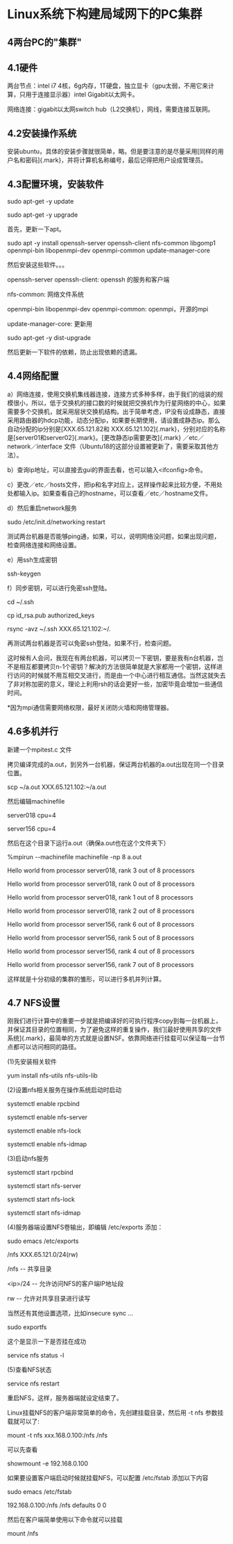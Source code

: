 # Linux系统下构建局域网下的PC集群

## 4两台PC的"集群"

## 4.1硬件

两台节点：intel i7
4核，6g内存，1T硬盘，独立显卡（gpu太弱，不用它来计算，只用于连接显示器）intel
Gigabit以太网卡。

网络连接：gigabit以太网switch hub（L2交换机），网线，需要连接互联网。

## 4.2安装操作系统

安装ubuntu，具体的安装步骤就很简单，略。但是要注意的是尽量采用[同样的用户名和密码]{.mark}，并将计算机名称编号，最后记得把用户设成管理员。

## 4.3配置环境，安装软件

sudo apt-get -y update

sudo apt-get -y upgrade

首先，更新一下apt。

sudo apt -y install openssh-server openssh-client nfs-common libgomp1
openmpi-bin libopenmpi-dev openmpi-common update-manager-core

然后安装这些软件。。。

openssh-server openssh-client: openssh 的服务和客户端

nfs-common: 网络文件系统

openmpi-bin libopenmpi-dev openmpi-common: openmpi，开源的mpi

update-manager-core: 更新用

sudo apt-get -y dist-upgrade

然后更新一下软件的依赖，防止出现依赖的遗漏。

## 4.4网络配置

a）网络连接，使用交换机集线器连接，连接方式多种多样，由于我们的组装的规模很小，所以，低于交换机的接口数的时候就把交换机作为行星网络的中心，如果需要多个交换机，就采用层状交换机结构。出于简单考虑，IP没有设成静态，直接采用路由器的hdcp功能，动态分配ip，如果要长期使用，请设置成静态ip。那么自动分配的ip分别是[XXX.65.121.82和
XXX.65.121.102]{.mark}，分别对应的名称是[server01和server02]{.mark}。[更改静态ip需要更改]{.mark}
／etc／network／interface
文件（Ubuntu18的这部分设置被更新了，需要采取其他方法）。

b）查询ip地址，可以直接去gui的界面去看，也可以输入\<ifconfig\>命令。

c）更改／etc／hosts文件，把ip和名字对应上，这样操作起来比较方便，不用处处都输入ip。如果查看自己的hostname，可以查看／etc／hostname文件。

d）然后重启network服务

sudo /etc/init.d/networking restart

测试两台机器是否能够ping通，如果，可以，说明网络没问题，如果出现问题，检查网络连接和网络设置。

e）用ssh生成密钥

ssh-keygen

f）同步密钥，可以进行免密ssh登陆。

cd \~/.ssh

cp id_rsa.pub authorized_keys

rsync -avz \~/.ssh XXX.65.121.102:\~/.

再测试两台机器是否可以免密ssh登陆，如果不行，检查问题。

这时候有人会问，我现在有两台机器，可以拷贝一下密钥，要是我有n台机器，岂不是相互都要拷贝n-1个密钥？解决的方法很简单就是大家都用一个密钥，这样进行访问的时候就不用互相交叉进行，而是由一个中心进行相互通信。当然这就失去了非对称加密的意义，理论上利用rsh的话会更好一些，加密毕竟会增加一些通信时间。

\*因为mpi通信需要网络权限，最好关闭防火墙和网络管理器。

## 4.6多机并行

新建一个mpitest.c 文件

拷贝编译完成的a.out，到另外一台机器，保证两台机器的a.out出现在同一个目录位置。

scp \~/a.out XXX.65.121.102:\~/a.out

然后编辑machinefile

server018 cpu=4

server156 cpu=4

然后在这个目录下运行a.out（确保a.out也在这个文件夹下）

%mpirun \--machinefile machinefile -np 8 a.out

Hello world from processor server018, rank 3 out of 8 processors

Hello world from processor server018, rank 0 out of 8 processors

Hello world from processor server018, rank 1 out of 8 processors

Hello world from processor server018, rank 2 out of 8 processors

Hello world from processor server156, rank 6 out of 8 processors

Hello world from processor server156, rank 5 out of 8 processors

Hello world from processor server156, rank 4 out of 8 processors

Hello world from processor server156, rank 7 out of 8 processors

这样就是十分初级的集群的雏形，可以进行多机并列计算。

## 4.7 NFS设置

刚我们进行计算中的重要一步就是把编译好的可执行程序copy到每一台机器上，并保证其目录的位置相同，为了避免这样的重复操作，我们[最好使用共享的文件系统]{.mark}，最简单的方式就是设置NSF。依靠网络进行挂载可以保证每一台节点都可以访问相同的路径。

(1)先安装相关软件

yum install nfs-utils nfs-utils-lib

(2)设置nfs相关服务在操作系统启动时启动

systemctl enable rpcbind

systemctl enable nfs-server

systemctl enable nfs-lock

systemctl enable nfs-idmap

(3)启动nfs服务

systemctl start rpcbind

systemctl start nfs-server

systemctl start nfs-lock

systemctl start nfs-idmap

(4)服务器端设置NFS卷输出，即编辑 /etc/exports 添加：

sudo emacs /etc/exports

/nfs XXX.65.121.0/24(rw)

/nfs -- 共享目录

\<ip\>/24 -- 允许访问NFS的客户端IP地址段

rw -- 允许对共享目录进行读写

当然还有其他设置选项，比如insecure sync \...

sudo exportfs

这个是显示一下是否挂在成功

service nfs status -l

(5)查看NFS状态

service nfs restart

重启NFS，这样，服务器端就设定结束了。

Linux挂载NFS的客户端非常简单的命令，先创建挂载目录，然后用 -t nfs
参数挂载就可以了:

mount -t nfs xxx.168.0.100:/nfs /nfs

可以先查看

showmount -e 192.168.0.100

如果要设置客户端启动时候就挂载NFS，可以配置 /etc/fstab 添加以下内容

sudo emacs /etc/fstab

192.168.0.100:/nfs /nfs defaults 0 0

然后在客户端简单使用以下命令就可以挂载

mount /nfs
